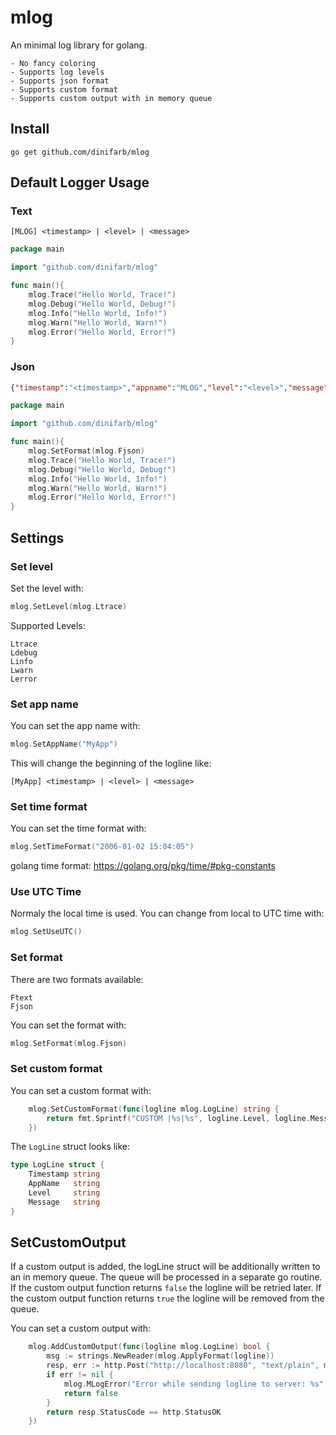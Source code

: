 # mlog
An minimal log library for golang.

    - No fancy coloring
    - Supports log levels
    - Supports json format
    - Supports custom format
    - Supports custom output with in memory queue
 
## Install
```
go get github.com/dinifarb/mlog
```

## Default Logger Usage

### Text
```
[MLOG] <timestamp> | <level> | <message>
```

```go
package main

import "github.com/dinifarb/mlog"

func main(){
    mlog.Trace("Hello World, Trace!")	
    mlog.Debug("Hello World, Debug!")
    mlog.Info("Hello World, Info!")
    mlog.Warn("Hello World, Warn!")
    mlog.Error("Hello World, Error!")
}
```

### Json
```json
{"timestamp":"<timestamp>","appname":"MLOG","level":"<level>","message":"<message>"}
```

```go
package main

import "github.com/dinifarb/mlog"

func main(){
    mlog.SetFormat(mlog.Fjson)
    mlog.Trace("Hello World, Trace!")	
    mlog.Debug("Hello World, Debug!")
    mlog.Info("Hello World, Info!")
    mlog.Warn("Hello World, Warn!")
    mlog.Error("Hello World, Error!")
}
```

## Settings

### Set level

Set the level with:
```go
mlog.SetLevel(mlog.Ltrace)
```
Supported Levels:
```
Ltrace
Ldebug
Linfo
Lwarn
Lerror
```

### Set app name
You can set the app name with:
```go
mlog.SetAppName("MyApp")
```
This will change the beginning of the logline like:
```
[MyApp] <timestamp> | <level> | <message>
```

### Set time format
You can set the time format with:
```go
mlog.SetTimeFormat("2006-01-02 15:04:05")
```
golang time format: https://golang.org/pkg/time/#pkg-constants

### Use UTC Time
Normaly the local time is used.
You can change from local to UTC time with:
```go
mlog.SetUseUTC()
```

### Set format
There are two formats available:
```
Ftext
Fjson
```
You can set the format with:
```go
mlog.SetFormat(mlog.Fjson)
```

### Set custom format
You can set a custom format with:
```go
	mlog.SetCustomFormat(func(logline mlog.LogLine) string {
		return fmt.Sprintf("CUSTOM |%s|%s", logline.Level, logline.Message)
	})
```
The `LogLine` struct looks like:
```go
type LogLine struct {
    Timestamp string
    AppName   string
    Level     string
    Message   string
}
```

## SetCustomOutput
If a custom output is added, the logLine struct will be additionally written to an in memory queue. The queue will be processed in a separate go routine. If the custom output function returns `false` the logline will be retried later. If the custom output function returns `true` the logline will be removed from the queue.

You can set a custom output with:
```go
    mlog.AddCustomOutput(func(logline mlog.LogLine) bool {
        msg := strings.NewReader(mlog.ApplyFormat(logline))
        resp, err := http.Post("http://localhost:8080", "text/plain", msg)
		if err != nil {
            mlog.MLogError("Error while sending logline to server: %s", err.Error())
			return false
		}
		return resp.StatusCode == http.StatusOK
	})
```

